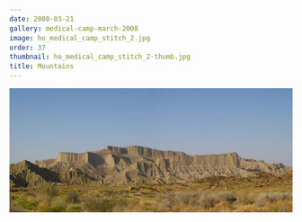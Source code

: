 ```yaml
---
date: 2008-03-21
gallery: medical-camp-march-2008
image: ho_medical_camp_stitch_2.jpg
order: 37
thumbnail: ho_medical_camp_stitch_2-thumb.jpg
title: Mountains
---
```


![Mountains](./ho_medical_camp_stitch_2.jpg)